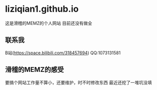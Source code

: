 # liziqian1.github.io
这是滑稽的MEMZ的个人网站
目前还没有做全
## 联系我
B站(https://space.bilibili.com/318457694)
QQ:1073131581
## 滑稽的MEMZ的感受
要搞个网站工作量不算小，还要维护，时不时修改东西
最近还挖了一堆坑没填
